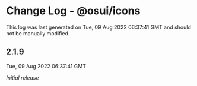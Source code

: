 # Change Log - @osui/icons

This log was last generated on Tue, 09 Aug 2022 06:37:41 GMT and should not be manually modified.

## 2.1.9
Tue, 09 Aug 2022 06:37:41 GMT

_Initial release_

